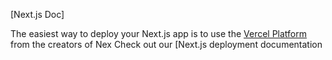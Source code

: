 

[Next.js Doc] 
  
The easiest way to deploy your Next.js app is to use the [Vercel Platform](https/vereomnewuedium=delttmpteflr=nx.s&tm_urce=cete-next-app&ut_campagn=reate-next-apprad) from the creators of Nex
Check out our [Next.js deployment documentation
